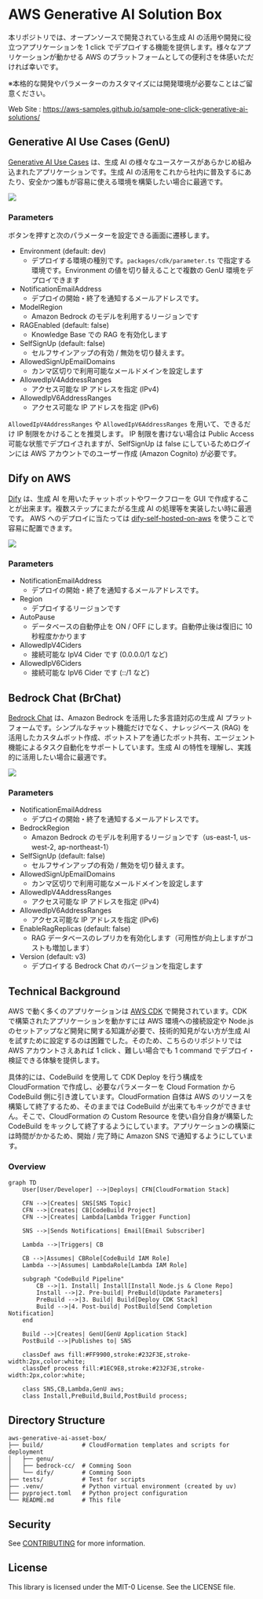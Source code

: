 # AWS Generative AI Solution Box

本リポジトリでは、オープンソースで開発されている生成 AI の活用や開発に役立つアプリケーションを 1 click でデプロイする機能を提供します。様々なアプリケーションが動かせる AWS のプラットフォームとしての便利さを体感いただければ幸いです。

※本格的な開発やパラメーターのカスタマイズには開発環境が必要なことはご留意ください。

Web Site : https://aws-samples.github.io/sample-one-click-generative-ai-solutions/

## Generative AI Use Cases (GenU)

[Generative AI Use Cases](https://github.com/aws-samples/generative-ai-use-cases-jp) は、生成 AI の様々なユースケースがあらかじめ組み込まれたアプリケーションです。生成 AI の活用をこれから社内に普及するにあたり、安全かつ誰もが容易に使える環境を構築したい場合に最適です。

 [![](https://s3.amazonaws.com/cloudformation-examples/cloudformation-launch-stack.png)](https://us-east-1.console.aws.amazon.com/cloudformation/home#/stacks/create/review?stackName=GenUDeploymentStack&templateURL=https://aws-ml-jp.s3.ap-northeast-1.amazonaws.com/asset-deployments/GenUDeploymentStack.yaml) 

### Parameters

ボタンを押すと次のパラメーターを設定できる画面に遷移します。

* Environment (default: dev)
   * デプロイする環境の種別です。`packages/cdk/parameter.ts` で指定する環境です。Environment の値を切り替えることで複数の GenU 環境をデプロイできます
* NotificationEmailAddress
   * デプロイの開始・終了を通知するメールアドレスです。
* ModelRegion
   * Amazon Bedrock のモデルを利用するリージョンです
* RAGEnabled (default: false)
   * Knowledge Base での RAG を有効化します
* SelfSignUp (default: false)
   * セルフサインアップの有効 / 無効を切り替えます。
* AllowedSignUpEmailDomains
   * カンマ区切りで利用可能なメールドメインを設定します
* AllowedIpV4AddressRanges
   * アクセス可能な IP アドレスを指定 (IPv4)
* AllowedIpV6AddressRanges
   * アクセス可能な IP アドレスを指定 (IPv6)

`AllowedIpV4AddressRanges` や `AllowedIpV6AddressRanges` を用いて、できるだけ IP 制限をかけることを推奨します。 IP 制限を書けない場合は Public Access 可能な状態でデプロイされますが、SelfSignUp は false にしているためログインには AWS アカウントでのユーザー作成 (Amazon Cognito) が必要です。

## Dify on AWS

[Dify](https://dify.ai/jp) は、生成 AI を用いたチャットボットやワークフローを GUI で作成することが出来ます。複数ステップにまたがる生成 AI の処理等を実装したい時に最適です。 AWS へのデプロイに当たっては [dify-self-hosted-on-aws](https://github.com/aws-samples/dify-self-hosted-on-aws) を使うことで容易に配置できます。

 [![](https://s3.amazonaws.com/cloudformation-examples/cloudformation-launch-stack.png)](https://us-east-1.console.aws.amazon.com/cloudformation/home#/stacks/create/review?stackName=DifyDeploymentStack&templateURL=https://aws-ml-jp.s3.ap-northeast-1.amazonaws.com/asset-deployments/DifyDeploymentStack.yaml)

### Parameters

* NotificationEmailAddress
   * デプロイの開始・終了を通知するメールアドレスです。
* Region
   * デプロイするリージョンです
* AutoPause
   * データベースの自動停止を ON / OFF にします。自動停止後は復旧に 10 秒程度かかります
* AllowedIpV4Ciders
   * 接続可能な IpV4 Cider です (0.0.0.0/1 など)
* AllowedIpV6Ciders
   * 接続可能な IpV6 Cider です (::/1 など)

## Bedrock Chat (BrChat)

[Bedrock Chat](https://github.com/aws-samples/bedrock-chat) は、Amazon Bedrock を活用した多言語対応の生成 AI プラットフォームです。シンプルなチャット機能だけでなく、ナレッジベース (RAG) を活用したカスタムボット作成、ボットストアを通じたボット共有、エージェント機能によるタスク自動化をサポートしています。生成 AI の特性を理解し、実践的に活用したい場合に最適です。

 [![](https://s3.amazonaws.com/cloudformation-examples/cloudformation-launch-stack.png)](https://us-east-1.console.aws.amazon.com/cloudformation/home#/stacks/create/review?stackName=BrChatDeploymentStack&templateURL=https://aws-ml-jp.s3.ap-northeast-1.amazonaws.com/asset-deployments/BrChatDeploymentStack.yaml)

### Parameters

* NotificationEmailAddress
   * デプロイの開始・終了を通知するメールアドレスです。
* BedrockRegion
   * Amazon Bedrock のモデルを利用するリージョンです（us-east-1, us-west-2, ap-northeast-1）
* SelfSignUp (default: false)
   * セルフサインアップの有効 / 無効を切り替えます。
* AllowedSignUpEmailDomains
   * カンマ区切りで利用可能なメールドメインを設定します
* AllowedIpV4AddressRanges
   * アクセス可能な IP アドレスを指定 (IPv4)
* AllowedIpV6AddressRanges
   * アクセス可能な IP アドレスを指定 (IPv6)
* EnableRagReplicas (default: false)
   * RAG データベースのレプリカを有効化します（可用性が向上しますがコストも増加します）
* Version (default: v3)
   * デプロイする Bedrock Chat のバージョンを指定します


## Technical Background

AWS で動く多くのアプリケーションは [AWS CDK](https://aws.amazon.com/jp/cdk/) で開発されています。CDK で構築されたアプリケーションを動かすには AWS 環境への接続設定や Node.js のセットアップなど開発に関する知識が必要で、技術的知見がない方が生成 AI を試すために設定するのは困難でした。そのため、こちらのリポジトリでは AWS アカウントさえあれば 1 click 、難しい場合でも 1 command でデプロイ・検証できる体験を提供します。

具体的には、CodeBuild を使用して CDK Deploy を行う構成を CloudFormation で作成し、必要なパラメーターを Cloud Formation から CodeBuild 側に引き渡しています。CloudFormation 自体は AWS のリソースを構築して終了するため、そのままでは CodeBuild が出来てもキックができません。そこで、CloudFormation の Custom Resource を使い自分自身が構築した CodeBuild をキックして終了するようにしています。アプリケーションの構築には時間がかかるため、開始 / 完了時に Amazon SNS で通知するようにしています。

### Overview

```mermaid
graph TD
    User[User/Developer] -->|Deploys| CFN[CloudFormation Stack]
    
    CFN -->|Creates| SNS[SNS Topic]
    CFN -->|Creates| CB[CodeBuild Project]
    CFN -->|Creates| Lambda[Lambda Trigger Function]
    
    SNS -->|Sends Notifications| Email[Email Subscriber]
    
    Lambda -->|Triggers| CB
    
    CB -->|Assumes| CBRole[CodeBuild IAM Role]
    Lambda -->|Assumes| LambdaRole[Lambda IAM Role]
    
    subgraph "CodeBuild Pipeline"
        CB -->|1. Install| Install[Install Node.js & Clone Repo]
        Install -->|2. Pre-build| PreBuild[Update Parameters]
        PreBuild -->|3. Build| Build[Deploy CDK Stack]
        Build -->|4. Post-build| PostBuild[Send Completion Notification]
    end
    
    Build -->|Creates| GenU[GenU Application Stack]
    PostBuild -->|Publishes to| SNS
    
    classDef aws fill:#FF9900,stroke:#232F3E,stroke-width:2px,color:white;
    classDef process fill:#1EC9E8,stroke:#232F3E,stroke-width:2px,color:white;
    
    class SNS,CB,Lambda,GenU aws;
    class Install,PreBuild,Build,PostBuild process;
```

## Directory Structure

```
aws-generative-ai-asset-box/
├── build/           # CloudFormation templates and scripts for deployment
│   ├── genu/        
│   ├── bedrock-cc/  # Comming Soon
│   └── dify/        # Comming Soon
├── tests/           # Test for scripts
├── .venv/           # Python virtual environment (created by uv)
├── pyproject.toml   # Python project configuration
└── README.md        # This file
```

## Security

See [CONTRIBUTING](CONTRIBUTING.md#security-issue-notifications) for more information.

## License

This library is licensed under the MIT-0 License. See the LICENSE file.
